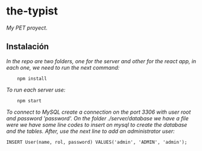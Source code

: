# the-typist
_My PET proyect._

## Instalación

_In the repo are two folders, one for the server and other for the react app, in each one, we need to run the next command:_

```
    npm install
```

_To run each server use:_

```
    npm start
```

_To connect to MySQL create a connection on the port 3306 with user root and password 'password'. On the folder ./server/database we have a file were we have some line codes to insert on mysql to create the database and the tables. After, use the next line to add an administrator user:_

```
INSERT User(name, rol, password) VALUES('admin', 'ADMIN', 'admin');
```